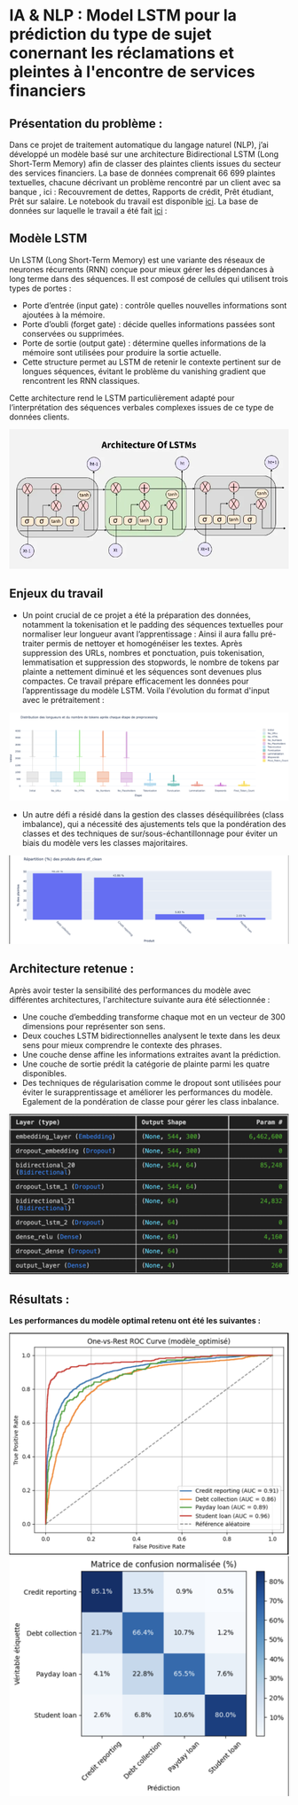 # IA & NLP :  Model LSTM pour  la prédiction du type de sujet conernant les réclamations et pleintes à l'encontre de services financiers

## Présentation du problème : 

Dans ce projet de traitement automatique du langage naturel (NLP), j’ai développé un modèle basé sur une architecture Bidirectional LSTM (Long Short-Term Memory) afin de classer des plaintes clients issues du secteur des services financiers. La base de données comprenait 66 699 plaintes textuelles, chacune décrivant un problème rencontré par un client avec sa banque , ici : Recouvrement de dettes, Rapports de crédit, Prêt étudiant, Prêt sur salaire. Le notebook du travail est disponible [ici](../asset/NLP_LSTM/notebooks/finance_complaints_NLP.ipynb). La base de données sur laquelle le travail a été fait [ici](https://www.kaggle.com/datasets/selener/consumer-complaint-database) : 

## Modèle LSTM 

Un LSTM (Long Short-Term Memory) est une variante des réseaux de neurones récurrents (RNN) conçue pour mieux gérer les dépendances à long terme dans des séquences.
Il est composé de cellules qui utilisent trois types de portes :

- Porte d’entrée (input gate) : contrôle quelles nouvelles informations sont ajoutées à la mémoire.
- Porte d’oubli (forget gate) : décide quelles informations passées sont conservées ou supprimées.
- Porte de sortie (output gate) : détermine quelles informations de la mémoire sont utilisées pour produire la sortie actuelle.
- Cette structure permet au LSTM de retenir le contexte pertinent sur de longues séquences, évitant le problème du vanishing gradient que rencontrent les RNN classiques.

Cette architecture rend le LSTM particulièrement adapté pour l’interprétation des séquences verbales complexes issues de ce type de données clients.

 ![](../asset/NLP_LSTM/images/LSTM_archi.png)

## Enjeux du travail

- Un point crucial de ce projet a été la préparation des données, notamment la tokenisation et le padding des séquences textuelles pour normaliser leur longueur avant l’apprentissage : Ainsi il aura fallu pré-traiter permis de nettoyer et homogénéiser les textes. Après suppression des URLs, nombres et ponctuation, puis tokenisation, lemmatisation et suppression des stopwords, le nombre de tokens par plainte a nettement diminué et les séquences sont devenues plus compactes. Ce travail prépare efficacement les données pour l’apprentissage du modèle LSTM. Voila l'évolution du format d'input avec le prétraitement :

![](../asset/NLP_LSTM/images/Tokenisation.png)

- Un autre défi a résidé dans la gestion des classes déséquilibrées (class imbalance), qui a nécessité des ajustements tels que la pondération des classes et des techniques de sur/sous-échantillonnage pour éviter un biais du modèle vers les classes majoritaires.

![](../asset/NLP_LSTM/images/DB_LSTM.png)

## Architecture retenue : 

Après avoir tester la sensibilité des performances du modèle avec différentes architectures, l'architecture suivante aura été sélectionnée : 

- Une couche d’embedding transforme chaque mot en un vecteur de 300 dimensions pour représenter son sens.
- Deux couches LSTM bidirectionnelles analysent le texte dans les deux sens pour mieux comprendre le contexte des phrases.
- Une couche dense affine les informations extraites avant la prédiction.
- Une couche de sortie prédit la catégorie de plainte parmi les quatre disponibles.
- Des techniques de régularisation comme le dropout sont utilisées pour éviter le surapprentissage et améliorer les performances du modèle. Egalement de la pondération de classe pour gérer les class inbalance.

![](../asset/NLP_LSTM/images/Model_LSTM.png)

## Résultats :

**Les performances du modèle optimal retenu ont été les suivantes :** 

![](../asset/NLP_LSTM/images/ROC_Curve_LSTM.png)
![](../asset/NLP_LSTM/images/Mconfution_LSTM.png)

